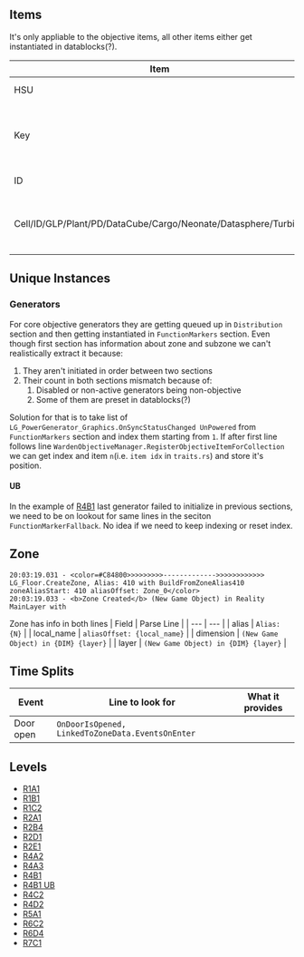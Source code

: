 ## Items
It's only appliable to the objective items, all other items either get instantiated in datablocks(?).

| Item | Line to look for | What it provides |
| --- | --- | --- |
| HSU | `LG_Distribute_WardenObjective` and `Area` | Sub-area and possible(?) spawn ID slot |
| Key | `CreateKeyItemDistribution` and `KEY_COLOR_ID` and `TryGetExistingGenericFunctionDistributionForSession` | Starts with `CreateKeyItemDistribution` and provides key name and ends with `function: [ResourceContainerWeak] available: {ID}` |
| ID | `GenericSmallPickupItem_Core.SetupFromLevelgen` with `seed: {SEED}` which will correspond to specific place` |
| Cell/ID/GLP/Plant/PD/DataCube/Cargo/Neonate/Datasphere/Turbine | `LG_Distribute_WardenObjective` * `itemsToSpawn: [Count: {COUNT}] {ITEM_ID}...` and `LG_Distribute_WardenObjective.SelectZoneFromPlacementAndKeepTrackOnCount, creating dist in zone ZONE{ID}` | Count of items that it spawns and zone in which it spawned, maybe agnostic for all pickupable items |

## Unique Instances

### Generators
For core objective generators they are getting queued up in `Distribution` section and then getting instantiated in `FunctionMarkers` section. Even though first section has information about zone and subzone we can't realistically extract it because:
1. They aren't initiated in order between two sections
2. Their count in both sections mismatch because of:
   1. Disabled or non-active generators being non-objective
   2. Some of them are preset in datablocks(?)

Solution for that is to take list of `LG_PowerGenerator_Graphics.OnSyncStatusChanged UnPowered` from `FunctionMarkers` section and index them starting from `1`. If after first line follows line `WardenObjectiveManager.RegisterObjectiveItemForCollection` we can get index and item `n`(i.e. `item idx` in `traits.rs`) and store it's position.

#### UB
In the example of [R4B1](R4B1_cells_gens_keys_open_door.txt) last generator failed to initialize in previous sections, we need to be on lookout for same lines in the seciton `FunctionMarkerFallback`. No idea if we need to keep indexing or reset index.

## Zone
```
20:03:19.031 - <color=#C84800>>>>>>>>>------------->>>>>>>>>>>> LG_Floor.CreateZone, Alias: 410 with BuildFromZoneAlias410 zoneAliasStart: 410 aliasOffset: Zone_0</color>
20:03:19.033 - <b>Zone Created</b> (New Game Object) in Reality MainLayer with
```
Zone has info in both lines
| Field | Parse Line |
| --- | --- |
| alias | `Alias: {N}` |
| local_name | `aliasOffset: {local_name}` |
| dimension | `(New Game Object) in {DIM} {layer}` |
| layer | `(New Game Object) in {DIM} {layer}` |

## Time Splits

| Event | Line to look for | What it provides |
| --- | --- | --- |
| Door open | `OnDoorIsOpened, LinkedToZoneData.EventsOnEnter` | |

## Levels

- [R1A1](R1A1_key_hsu_exp_fail.txt)
- [R1B1](R1B1_IDs_key_exp_fail.txt)
- [R1C2](R1C2_pd.txt)
- [R2A1](R2A1_cargo.txt)
- [R2B4](R2B4_turbine_exp_fail.txt)
- [R2D1](R2D1_cells_exp_fail.txt)
- [R2E1](R2E1_neonate.txt)
- [R4A2](R4A2_cryo.txt)
- [R4A3](R4A3_osip.txt)
- [R4B1](R4B1_cells_gens_keys.txt)
- [R4B1 UB](R4B1_cells_gens_keys_open_door.txt)
- [R4C2](R4C2_glp_ids_key_datasphere_exp_fail.txt)
- [R4D2](R4D2_cargo.txt)
- [R5A1](R5A1_plant_samples_open_door.txt)
- [R6C2](R6C2_hisec.txt)
- [R6D4](R6D4_keys_datacubes_turbines_exp_fail.txt)
- [R7C1](R7C1_glp2.txt)
